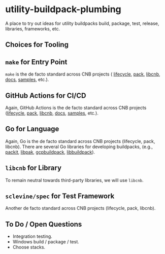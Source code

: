 # utility-buildpack-plumbing

A place to try out ideas for utility buildpacks build, package, test, release, libraries, frameworks, etc.

## Choices for Tooling

## `make` for Entry Point

`make` is the de facto standard across CNB projects
(
[lifecycle](https://github.com/buildpacks/lifecycle/blob/main/Makefile),
 [pack](https://github.com/buildpacks/pack/blob/main/Makefile),
 [libcnb](https://github.com/buildpacks/libcnb/blob/main/Makefile),
 [docs](https://github.com/buildpacks/docs/blob/main/Makefile),
 [samples](https://github.com/buildpacks/samples/blob/main/Makefile),
 etc.).

## GitHub Actions for CI/CD

Again, GitHub Actions is the de facto standard across CNB projects
([lifecycle](https://github.com/buildpacks/lifecycle/tree/main/.github/workflows),
 [pack](https://github.com/buildpacks/pack/tree/main/.github/workflows),
 [libcnb](https://github.com/buildpacks/libcnb/tree/main/.github/workflows),
 [docs](https://github.com/buildpacks/docs/tree/main/.github/workflows),
 [samples](https://github.com/buildpacks/samples/tree/main/.github/workflows),
 etc.).


## Go for Language

Again, Go is the de facto standard across CNB projects (lifecycle, pack, libcnb).
There are several Go libraries for developing buildpacks,
(e.g., [packit](https://github.com/paketo-buildpacks/packit),
 [libpak](https://github.com/paketo-buildpacks/libpak),
 [gcpbuildpack](https://github.com/GoogleCloudPlatform/buildpacks/tree/main/pkg/gcpbuildpack),
 [libbuildpack](https://github.com/cloudfoundry/libbuildpack)).

## `libcnb` for Library

To remain neutral towards third-party libraries, we will use `libcnb`.

## `sclevine/spec` for Test Framework

Another de facto standard across CNB projects (lifecycle, pack, libcnb).

## To Do / Open Questions

- Integration testing.
- Windows build / package / test.
- Choose stacks.
